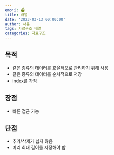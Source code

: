 ```yaml
---
emoji: 🗳
title: 배열
date: '2023-03-13 00:00:00'
author: 채윤
tags: 자료구조 배열
categories: 자료구조
---
```


## 목적

- 같은 종류의 데이터를 효율적으로 관리하기 위해 사용
- 같은 종류의 데이터를 순차적으로 저장
- index를 가짐

## 장점

- 빠른 접근 가능

## 단점

- 추가/삭제가 쉽지 않음
- 미리 최대 길이를 지정해야 함
